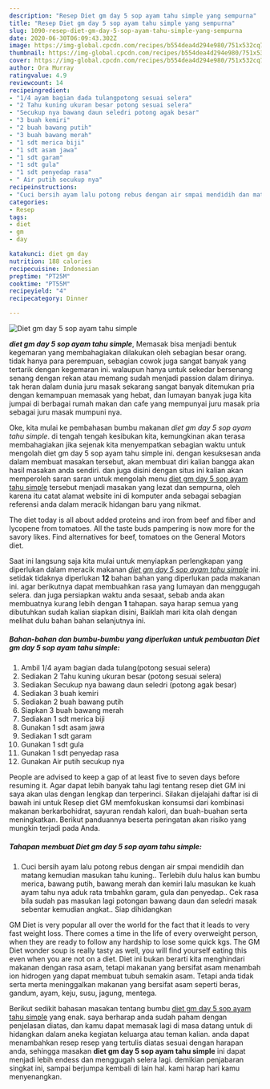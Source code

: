 ```yaml
---
description: "Resep Diet gm day 5 sop ayam tahu simple yang sempurna"
title: "Resep Diet gm day 5 sop ayam tahu simple yang sempurna"
slug: 1090-resep-diet-gm-day-5-sop-ayam-tahu-simple-yang-sempurna
date: 2020-06-30T06:09:43.302Z
image: https://img-global.cpcdn.com/recipes/b554dea4d294e980/751x532cq70/diet-gm-day-5-sop-ayam-tahu-simple-foto-resep-utama.jpg
thumbnail: https://img-global.cpcdn.com/recipes/b554dea4d294e980/751x532cq70/diet-gm-day-5-sop-ayam-tahu-simple-foto-resep-utama.jpg
cover: https://img-global.cpcdn.com/recipes/b554dea4d294e980/751x532cq70/diet-gm-day-5-sop-ayam-tahu-simple-foto-resep-utama.jpg
author: Ora Murray
ratingvalue: 4.9
reviewcount: 14
recipeingredient:
- "1/4 ayam bagian dada tulangpotong sesuai selera"
- "2 Tahu kuning ukuran besar potong sesuai selera"
- "Secukup nya bawang daun seledri potong agak besar"
- "3 buah kemiri"
- "2 buah bawang putih"
- "3 buah bawang merah"
- "1 sdt merica biji"
- "1 sdt asam jawa"
- "1 sdt garam"
- "1 sdt gula"
- "1 sdt penyedap rasa"
- " Air putih secukup nya"
recipeinstructions:
- "Cuci bersih ayam lalu potong rebus dengan air smpai mendidih dan matang kemudian masukan tahu kuning.. Terlebih dulu halus kan bumbu merica, bawang putih, bawang merah dan kemiri lalu masukan ke kuah ayam tahu nya aduk rata tmbahkn garam, gula dan penyedap.. Cek rasa bila sudah pas masukan lagi potongan bawang daun dan seledri masak sebentar kemudian angkat.. Siap dihidangkan"
categories:
- Resep
tags:
- diet
- gm
- day

katakunci: diet gm day 
nutrition: 188 calories
recipecuisine: Indonesian
preptime: "PT25M"
cooktime: "PT55M"
recipeyield: "4"
recipecategory: Dinner

---
```



![Diet gm day 5 sop ayam tahu simple](https://img-global.cpcdn.com/recipes/b554dea4d294e980/751x532cq70/diet-gm-day-5-sop-ayam-tahu-simple-foto-resep-utama.jpg)

<b><i>diet gm day 5 sop ayam tahu simple</i></b>, Memasak bisa menjadi bentuk kegemaran yang membahagiakan dilakukan oleh sebagian besar orang. tidak hanya para perempuan, sebagian cowok juga sangat banyak yang tertarik dengan kegemaran ini. walaupun hanya untuk sekedar bersenang senang dengan rekan atau memang sudah menjadi passion dalam dirinya. tak heran dalam dunia juru masak sekarang sangat banyak ditemukan pria dengan kemampuan memasak yang hebat, dan lumayan banyak juga kita jumpai di berbagai rumah makan dan cafe yang mempunyai juru masak pria sebagai juru masak mumpuni nya.

Oke, kita mulai ke pembahasan bumbu makanan <i>diet gm day 5 sop ayam tahu simple</i>. di tengah tengah kesibukan kita, kemungkinan akan terasa membahagiakan jika sejenak kita menyempatkan sebagian waktu untuk mengolah diet gm day 5 sop ayam tahu simple ini. dengan kesuksesan anda dalam membuat masakan tersebut, akan membuat diri kalian bangga akan hasil masakan anda sendiri. dan juga disini dengan situs ini kalian akan memperoleh saran saran untuk mengolah menu <u>diet gm day 5 sop ayam tahu simple</u> tersebut menjadi masakan yang lezat dan sempurna, oleh karena itu catat alamat website ini di komputer anda sebagai sebagian referensi anda dalam meracik hidangan baru yang nikmat.

The diet today is all about added proteins and iron from beef and fiber and lycopene from tomatoes. All the taste buds pampering is now more for the savory likes. Find alternatives for beef, tomatoes on the General Motors diet.


Saat ini langsung saja kita mulai untuk menyiapkan perlengkapan yang diperlukan dalam meracik makanan <u><i>diet gm day 5 sop ayam tahu simple</i></u> ini. setidak tidaknya diperlukan <b>12</b> bahan bahan yang diperlukan pada makanan ini. agar berikutnya dapat membuahkan rasa yang lumayan dan menggugah selera. dan juga persiapkan waktu anda sesaat, sebab anda akan membuatnya kurang lebih dengan <b>1</b> tahapan. saya harap semua yang dibutuhkan sudah kalian siapkan disini, Baiklah mari kita olah dengan melihat dulu bahan bahan selanjutnya ini.

<!--inarticleads1-->

##### Bahan-bahan dan bumbu-bumbu yang diperlukan untuk pembuatan Diet gm day 5 sop ayam tahu simple:

1. Ambil 1/4 ayam bagian dada tulang(potong sesuai selera)
1. Sediakan 2 Tahu kuning ukuran besar (potong sesuai selera)
1. Sediakan Secukup nya bawang daun seledri (potong agak besar)
1. Sediakan 3 buah kemiri
1. Sediakan 2 buah bawang putih
1. Siapkan 3 buah bawang merah
1. Sediakan 1 sdt merica biji
1. Gunakan 1 sdt asam jawa
1. Sediakan 1 sdt garam
1. Gunakan 1 sdt gula
1. Gunakan 1 sdt penyedap rasa
1. Gunakan  Air putih secukup nya


People are advised to keep a gap of at least five to seven days before resuming it. Agar dapat lebih banyak tahu lagi tentang resep diet GM ini saya akan ulas dengan lengkap dan terperinci. Silakan dijelajahi daftar isi di bawah ini untuk Resep diet GM memfokuskan konsumsi dari kombinasi makanan berkarbohidrat, sayuran rendah kalori, dan buah-buahan serta meningkatkan. Berikut panduannya beserta peringatan akan risiko yang mungkin terjadi pada Anda. 

<!--inarticleads2-->

##### Tahapan membuat Diet gm day 5 sop ayam tahu simple:

1. Cuci bersih ayam lalu potong rebus dengan air smpai mendidih dan matang kemudian masukan tahu kuning.. Terlebih dulu halus kan bumbu merica, bawang putih, bawang merah dan kemiri lalu masukan ke kuah ayam tahu nya aduk rata tmbahkn garam, gula dan penyedap.. Cek rasa bila sudah pas masukan lagi potongan bawang daun dan seledri masak sebentar kemudian angkat.. Siap dihidangkan


GM Diet is very popular all over the world for the fact that it leads to very fast weight loss. There comes a time in the life of every overweight person, when they are ready to follow any hardship to lose some quick kgs. The GM Diet wonder soup is really tasty as well, you will find yourself eating this even when you are not on a diet. Diet ini bukan berarti kita menghindari makanan dengan rasa asam, tetapi makanan yang bersifat asam menambah ion hidrogen yang dapat membuat tubuh semakin asam. Tetapi anda tidak serta merta meninggalkan makanan yang bersifat asam seperti beras, gandum, ayam, keju, susu, jagung, mentega. 

Berikut sedikit bahasan masakan tentang bumbu <u>diet gm day 5 sop ayam tahu simple</u> yang enak. saya berharap anda sudah paham dengan penjelasan diatas, dan kamu dapat memasak lagi di masa datang untuk di hidangkan dalam aneka kegiatan keluarga atau teman kalian. anda dapat menambahkan resep resep yang tertulis diatas sesuai dengan harapan anda, sehingga masakan <b>diet gm day 5 sop ayam tahu simple</b> ini dapat menjadi lebih endess dan menggugah selera lagi. demikian penjabaran singkat ini, sampai berjumpa kembali di lain hal. kami harap hari kamu menyenangkan.
